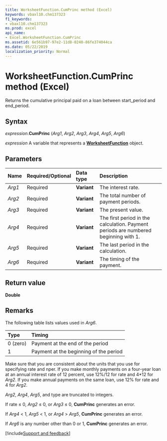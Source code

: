 ```yaml
---
title: WorksheetFunction.CumPrinc method (Excel)
keywords: vbaxl10.chm137323
f1_keywords:
- vbaxl10.chm137323
ms.prod: excel
api_name:
- Excel.WorksheetFunction.CumPrinc
ms.assetid: 6e561b97-97e2-11d8-0240-86fe374044ca
ms.date: 05/22/2019
localization_priority: Normal
---
```



# WorksheetFunction.CumPrinc method (Excel)

Returns the cumulative principal paid on a loan between start_period and end_period.


## Syntax

_expression_.**CumPrinc** (_Arg1_, _Arg2_, _Arg3_, _Arg4_, _Arg5_, _Arg6_)

_expression_ A variable that represents a **[WorksheetFunction](Excel.WorksheetFunction.md)** object.


## Parameters

|Name|Required/Optional|Data type|Description|
|:-----|:-----|:-----|:-----|
| _Arg1_|Required| **Variant**|The interest rate.|
| _Arg2_|Required| **Variant**|The total number of payment periods.|
| _Arg3_|Required| **Variant**|The present value.|
| _Arg4_|Required| **Variant**|The first period in the calculation. Payment periods are numbered beginning with 1.|
| _Arg5_|Required| **Variant**|The last period in the calculation.|
| _Arg6_|Required| **Variant**|The timing of the payment.|

## Return value

**Double**


## Remarks

The following table lists values used in _Arg6_.

|Type|Timing|
|:-----|:-----|
|0 (zero)|Payment at the end of the period|
|1|Payment at the beginning of the period|

Make sure that you are consistent about the units that you use for specifying rate and nper. If you make monthly payments on a four-year loan at an annual interest rate of 12 percent, use 12%/12 for rate and 4*12 for _Arg2_. If you make annual payments on the same loan, use 12% for rate and 4 for _Arg2_.
    
_Arg2_, _Arg4_, _Arg5_, and type are truncated to integers.
    
If rate ≤ 0,  _Arg2_ ≤ 0, or _Arg3_ ≤ 0, **CumPrinc** generates an error.
    
If _Arg4_ < 1, _Arg5_ < 1, or _Arg4_ > _Arg5_, **CumPrinc** generates an error.
    
If _Arg6_ is any number other than 0 or 1, **CumPrinc** generates an error.
    



[!include[Support and feedback](~/includes/feedback-boilerplate.md)]